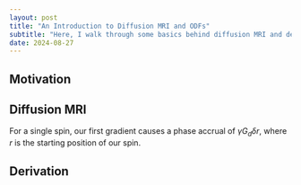 ```yaml
---
layout: post
title: "An Introduction to Diffusion MRI and ODFs"
subtitle: "Here, I walk through some basics behind diffusion MRI and derive the orientation distribution function (ODF), a common tool used for white matter tractography. This post assumes basic knowledge of MRI."
date: 2024-08-27 
---
```


## Motivation

## Diffusion MRI 
For a single spin, our first gradient causes a phase accrual of $\gamma G_d \delta r$, where $r$ is the starting position of our spin.

## Derivation 
